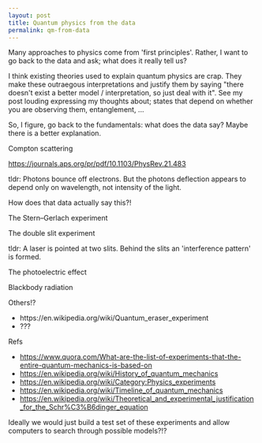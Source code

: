 ```yaml
---
layout: post
title: Quantum physics from the data
permalink: qm-from-data
---
```


Many approaches to physics come from 'first principles'.
Rather, I want to go back to the data and ask; what does it really tell us?


I think existing theories used to explain quantum physics are crap. They make these outraegous interpretations and justify them by saying "there doesn't exist a better model / interpretation, so just deal with it". See my post louding expressing my thoughts about; states that depend on whether you are observing them,  entanglement, ...



So, I figure, go back to the fundamentals: what does the data say? Maybe there is a better explanation.



Compton scattering



https://journals.aps.org/pr/pdf/10.1103/PhysRev.21.483



tldr: Photons bounce off electrons. But the photons deflection appears to depend only on wavelength, not intensity of the light.



How does that data actually say this?!



The Stern–Gerlach experiment







The double slit experiment



tldr: A laser is pointed at two slits. Behind the slits an 'interference pattern' is formed.



The photoelectric effect







Blackbody radiation







Others!?

<ul><li>https://en.wikipedia.org/wiki/Quantum_eraser_experiment</li><li>???</li></ul>


Refs

- https://www.quora.com/What-are-the-list-of-experiments-that-the-entire-quantum-mechanics-is-based-on
- https://en.wikipedia.org/wiki/History_of_quantum_mechanics
- https://en.wikipedia.org/wiki/Category:Physics_experiments
- https://en.wikipedia.org/wiki/Timeline_of_quantum_mechanics
- https://en.wikipedia.org/wiki/Theoretical_and_experimental_justification_for_the_Schr%C3%B6dinger_equation

Ideally we would just build a test set of these experiments and allow computers to search through possible models?!?
